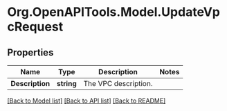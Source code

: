 # Org.OpenAPITools.Model.UpdateVpcRequest

## Properties

Name | Type | Description | Notes
------------ | ------------- | ------------- | -------------
**Description** | **string** | The VPC description. | 

[[Back to Model list]](../README.md#documentation-for-models) [[Back to API list]](../README.md#documentation-for-api-endpoints) [[Back to README]](../README.md)


